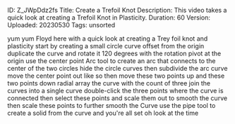 ID: Z_JWpDdz2fs
Title: Create a Trefoil Knot
Description: This video takes a quick look at creating a Trefoil Knot in Plasticity.
Duration: 60
Version: 
Uploaded: 20230530
Tags: unsorted

yum yum Floyd here with a quick look at
creating a Trey foil knot and plasticity
start by creating a small circle curve
offset from the origin duplicate the
curve and rotate it 120 degrees with the
rotation pivot at the origin use the
center point Arc tool to create an arc
that connects to the center of the two
circles hide the circle curves then
subdivide the arc curve move the center
point out like so
then move these two points up and these
two points down radial array the curve
with the count of three
join the curves into a single curve
double-click the three points where the
curve is connected
then select these points and scale them
out to smooth the curve then scale these
points to further smooth the Curve
use the pipe tool to create a solid from
the curve and you're all set
oh look at the time
